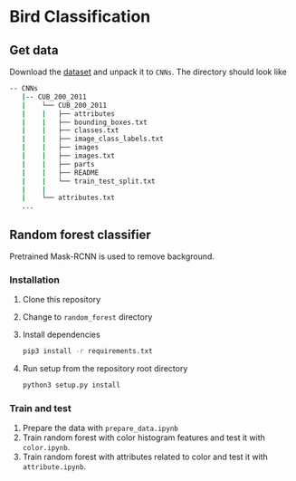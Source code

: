 # Bird Classification

## Get data

Download the [dataset](http://www.vision.caltech.edu/visipedia/CUB-200-2011.html) and unpack it to `CNNs`. The directory should look like

```bash
-- CNNs
   |-- CUB_200_2011
   |    └── CUB_200_2011
   |    |   ├── attributes
   |    |   ├── bounding_boxes.txt
   |    |   ├── classes.txt
   |    |   ├── image_class_labels.txt
   |    |   ├── images
   |    |   ├── images.txt
   |    |   ├── parts
   |    |   ├── README
   |    |   └── train_test_split.txt
   |    |
   |    └── attributes.txt
   ...
```

## Random forest classifier

Pretrained Mask-RCNN is used to remove background.

### Installation

1. Clone this repository
2. Change to `random_forest` directory
3. Install dependencies

   ```bash
   pip3 install -r requirements.txt
   ```

4. Run setup from the repository root directory

    ```bash
    python3 setup.py install
    ```

### Train and test

1. Prepare the data with `prepare_data.ipynb`
2. Train random forest with color histogram features and test it with `color.ipynb`.
3. Train random forest with attributes related to color and test it with `attribute.ipynb`.
